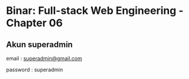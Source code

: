 # Binar: Full-stack Web Engineering - Chapter 06

## Akun superadmin

email : superadmin@gmail.com

password : superadmin
